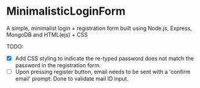 # MinimalisticLoginForm

A simple, minimalist login + registration form built using Node.js, Express, MongoDB and HTML(ejs) + CSS

TODO:

- [x] Add CSS styling to indicate the re-typed password does not match the password in the registration form.
- [ ] Upon pressing register button, email needs to be sent with a 'confirm email' prompt: Done to validate mail ID input.
